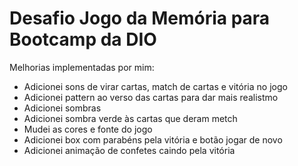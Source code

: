 # Desafio Jogo da Memória para Bootcamp da DIO
Melhorias implementadas por mim:
- Adicionei sons de virar cartas, match de cartas e vitória no jogo
- Adicionei pattern ao verso das cartas para dar mais realistmo
- Adicionei sombras
- Adicionei sombra verde às cartas que deram metch
- Mudei as cores e fonte do jogo
- Adicionei box com parabéns pela vitória e botão jogar de novo
- Adicionei animação de confetes caindo pela vitória
